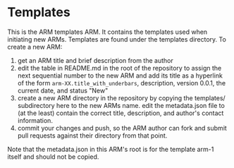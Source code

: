 Templates
=========
This is the ARM templates ARM. It contains the templates used when initiating new ARMs.
Templates are found under the templates directory. To create a new ARM:

1. get an ARM title and brief description from the author 
2. edit the table in README.md in the root of the repository to assign the next sequential number to the new ARM and add its title as a hyperlink of the form `arm-XX.title_with_underbars`, description, version 0.0.1, the current date, and status "New"
3. create a new ARM directory in the repository by copying the templates/ subdirectory here to the new ARMs name. edit the metadata.json file to (at the least) contain the correct title, description, and author's contact information.
4. commit your changes and push, so the ARM author can fork and submit pull requests against their directory from that point.

Note that the metadata.json in this ARM's root is for the template arm-1 itself and should not be copied.

